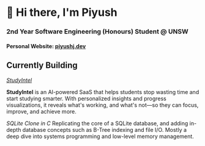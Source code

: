 # 👋 Hi there, I'm Piyush
### 2nd Year Software Engineering (Honours) Student @ UNSW

#### Personal Website: [piyushj.dev](https://piyushj.dev)

## Currently Building
*[StudyIntel](https://studyintel.app)*

**StudyIntel** is an AI-powered SaaS that helps students stop wasting time and start studying smarter. With personalized insights and progress visualizations, it reveals what's working, and what's not—so they can focus, improve, and achieve more.

*SQLite Clone in C*
Replicating the core of a SQLite database, and adding in-depth database concepts such as B-Tree indexing and file I/O. Mostly a deep dive into systems programming and low-level memory management.
